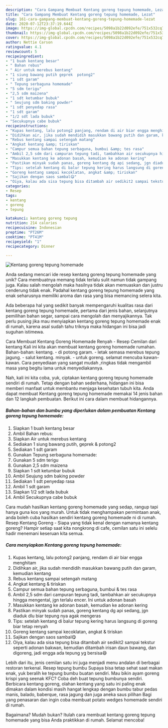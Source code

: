 ```yaml
---
description: "Cara Gampang Membuat Kentang goreng tepung homemade, Lezat"
title: "Cara Gampang Membuat Kentang goreng tepung homemade, Lezat"
slug: 161-cara-gampang-membuat-kentang-goreng-tepung-homemade-lezat
date: 2020-07-12T23:37:19.644Z
image: https://img-global.cpcdn.com/recipes/5098a1b22d092efe/751x532cq70/kentang-goreng-tepung-homemade-foto-resep-utama.jpg
thumbnail: https://img-global.cpcdn.com/recipes/5098a1b22d092efe/751x532cq70/kentang-goreng-tepung-homemade-foto-resep-utama.jpg
cover: https://img-global.cpcdn.com/recipes/5098a1b22d092efe/751x532cq70/kentang-goreng-tepung-homemade-foto-resep-utama.jpg
author: Nettie Carson
ratingvalue: 4.1
reviewcount: 5
recipeingredient:
- "1 buah kentang besar"
- " Bahan rebus"
- " Air untuk merebus kentang"
- "1 siung bawang putih geprek  potong2"
- "1 sdt garam"
- " Tepung serbaguna homemade"
- "5 sdm terigu"
- "2,5 sdm maizena"
- "1 sdt ketumbar bubuk"
- " Seujung sdm baking powder"
- "1 sdt penyedap rasa"
- "1 sdt garam"
- "1/2 sdt lada bubuk"
- "Secukupnya cabe bubuk"
recipeinstructions:
- "Kupas kentang, lalu potong2 panjang, rendam di air biar engga menghitam"
- "Didihkan air, jika sudah mendidih masukkan bawang putih dan garam, kemudian kentang"
- "Rebus kentang sampai setengah matang"
- "Angkat kentang &amp; tiriskan"
- "Campur semua bahan tepung serbaguna, bumbui &amp; tes rasa"
- "Ambil 2,5 sdm dari campuran tepung tadi, tambahkan air secukupnya hingga mengental, jgn terlalu encer. Ini untuk adonan basah"
- "Masukkan kentang ke adonan basah, kemudian ke adonan kering"
- "Pastikan minyak sudah panas, goreng kentang dg api sedang, jgn diaduk dlu biar tepung nya agak mengeras"
- "Tips: setelah kentang di balur tepung kering harus langsung di goreng biar tetap renyah"
- "Goreng kentang sampai kecoklatan, angkat &amp; tiriskan"
- "Sajikan dengan saos sambal😋"
- "Oiya, kalau ada sisa tepung bisa ditambah air sedikit2 sampai tekstur seperti adonan bakwan, kemudian ditambah irisan daun bawang, dan digoreng, jadi engga ada tepung yg bersisa😄"
categories:
- Resep
tags:
- kentang
- goreng
- tepung

katakunci: kentang goreng tepung 
nutrition: 214 calories
recipecuisine: Indonesian
preptime: "PT26M"
cooktime: "PT41M"
recipeyield: "1"
recipecategory: Dinner

---
```



![Kentang goreng tepung homemade](https://img-global.cpcdn.com/recipes/5098a1b22d092efe/751x532cq70/kentang-goreng-tepung-homemade-foto-resep-utama.jpg)

Anda sedang mencari ide resep kentang goreng tepung homemade yang unik? Cara membuatnya memang tidak terlalu sulit namun tidak gampang juga. Kalau salah mengolah maka hasilnya tidak akan memuaskan dan justru cenderung tidak enak. Padahal kentang goreng tepung homemade yang enak seharusnya memiliki aroma dan rasa yang bisa memancing selera kita.

Ada beberapa hal yang sedikit banyak mempengaruhi kualitas rasa dari kentang goreng tepung homemade, pertama dari jenis bahan, selanjutnya pemilihan bahan segar, sampai cara mengolah dan menyajikannya. Tak perlu pusing jika mau menyiapkan kentang goreng tepung homemade enak di rumah, karena asal sudah tahu triknya maka hidangan ini bisa jadi suguhan istimewa.

Cara Membuat Kentang Goreng Homemade Renyah - Resep Cemilan dari kentang Kali ini kita akan membuat kentang goreng homemade rumahan. Bahan-bahan: kentang. - di potong garam. - letak semasa merebus tepung jagung. - salut kentang. minyak. - untuk goreng. selamat mencuba kawan-kawan. Cara penyediaan yang sangat mudah ,ringkas tidak mengambil masa yang begitu lama untuk menyediakannya.


Nah, kali ini kita coba, yuk, ciptakan kentang goreng tepung homemade sendiri di rumah. Tetap dengan bahan sederhana, hidangan ini bisa memberi manfaat untuk membantu menjaga kesehatan tubuh kita. Anda dapat membuat Kentang goreng tepung homemade memakai 14 jenis bahan dan 12 langkah pembuatan. Berikut ini cara dalam membuat hidangannya.

<!--inarticleads1-->

##### Bahan-bahan dan bumbu yang diperlukan dalam pembuatan Kentang goreng tepung homemade:

1. Siapkan 1 buah kentang besar
1. Ambil  Bahan rebus:
1. Siapkan  Air untuk merebus kentang
1. Sediakan 1 siung bawang putih, geprek &amp; potong2
1. Sediakan 1 sdt garam
1. Gunakan  Tepung serbaguna homemade:
1. Gunakan 5 sdm terigu
1. Gunakan 2,5 sdm maizena
1. Siapkan 1 sdt ketumbar bubuk
1. Ambil  Seujung sdm baking powder
1. Sediakan 1 sdt penyedap rasa
1. Ambil 1 sdt garam
1. Siapkan 1/2 sdt lada bubuk
1. Ambil Secukupnya cabe bubuk


Cara mudah hasilkan kentang goreng homemade yang sedap, rangup tapi hanya guna kos yang murah. Untuk tidak menghampakan permintaan anak, anda boleh cuba hasilkan sendiri kentang goreng homemade ni di rumah. Resep Kentang Goreng - Siapa yang tidak kenal dengan namanya kentang goreng? Hampir setiap saat kita nongkrong di cafe, cemilan satu ini selelu hadir menemani keseruan kita semua. 

<!--inarticleads2-->

##### Cara menyiapkan Kentang goreng tepung homemade:

1. Kupas kentang, lalu potong2 panjang, rendam di air biar engga menghitam
1. Didihkan air, jika sudah mendidih masukkan bawang putih dan garam, kemudian kentang
1. Rebus kentang sampai setengah matang
1. Angkat kentang &amp; tiriskan
1. Campur semua bahan tepung serbaguna, bumbui &amp; tes rasa
1. Ambil 2,5 sdm dari campuran tepung tadi, tambahkan air secukupnya hingga mengental, jgn terlalu encer. Ini untuk adonan basah
1. Masukkan kentang ke adonan basah, kemudian ke adonan kering
1. Pastikan minyak sudah panas, goreng kentang dg api sedang, jgn diaduk dlu biar tepung nya agak mengeras
1. Tips: setelah kentang di balur tepung kering harus langsung di goreng biar tetap renyah
1. Goreng kentang sampai kecoklatan, angkat &amp; tiriskan
1. Sajikan dengan saos sambal😋
1. Oiya, kalau ada sisa tepung bisa ditambah air sedikit2 sampai tekstur seperti adonan bakwan, kemudian ditambah irisan daun bawang, dan digoreng, jadi engga ada tepung yg bersisa😄


Lebih dari itu, jenis cemilan satu ini juga menjadi menu andalan di berbagai restoran terkenal. Resep tepung bumbu Supaya bisa tetap sehat saat makan enak, yuk beralih ke tepung bumbu buatan sendiri. Mau bikin ayam goreng krispi yang seenak KFC? Coba deh buat tepung bumbunya sendiri. Berbicara kentang goreng, olahan kentang yang satu ini paling enak dimakan dalam kondisi masih hangat lengkap dengan bumbu tabur pedas manis, balado, baberque, rasa jagung dan juga aneka saus pilihan Bagi yang penasaran dan ingin coba membuat potato wedges homemade sendiri di rumah. 

Bagaimana? Mudah bukan? Itulah cara membuat kentang goreng tepung homemade yang bisa Anda praktikkan di rumah. Selamat mencoba!
